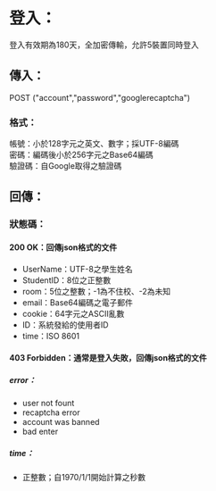 # 登入：

登入有效期為180天，全加密傳輸，允許5裝置同時登入

## 傳入：

POST \("account","password","googlerecaptcha"\)

### 格式：

帳號：小於128字元之英文、數字；採UTF-8編碼  
密碼：編碼後小於256字元之Base64編碼  
驗證碼：自Google取得之驗證碼

## 回傳：

### 狀態碼：

#### 200 OK：回傳json格式的文件

* UserName：UTF-8之學生姓名
* StudentID：8位之正整數
* room：5位之整數；-1為不住校、-2為未知
* email：Base64編碼之電子郵件
* cookie：64字元之ASCII亂數
* ID：系統發給的使用者ID
* time：ISO 8601

#### 403 Forbidden：通常是登入失敗，回傳json格式的文件

##### error：

* user not fount
* recaptcha error
* account was banned
* bad enter

##### time：

* 正整數；自1970/1/1開始計算之秒數









